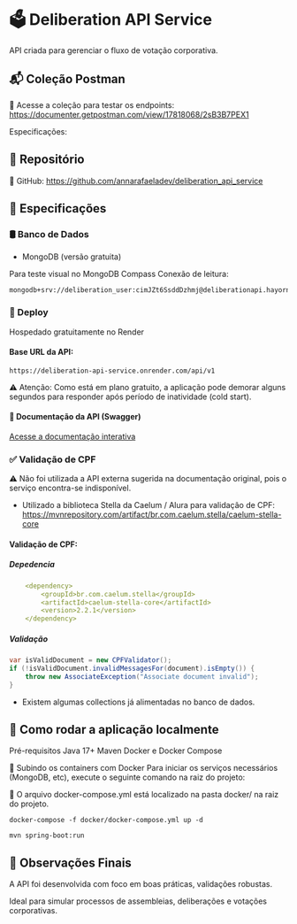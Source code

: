 # 🗳️ Deliberation API Service
API criada para gerenciar o fluxo de votação corporativa.

## 📬 Coleção Postman
🔗 Acesse a coleção para testar os endpoints:
https://documenter.getpostman.com/view/17818068/2sB3B7PEX1

Especificações:

## 📁 Repositório
🔗 GitHub: https://github.com/annarafaeladev/deliberation_api_service

## 🧾 Especificações
### 🛢️ Banco de Dados
* MongoDB (versão gratuita)

Para teste visual no MongoDB Compass Conexão de leitura:
```
mongodb+srv://deliberation_user:cimJZt6SsddDzhmj@deliberationapi.hayornf.mongodb.net/deliberationapidb
```

### 🚀 Deploy
Hospedado gratuitamente no Render

#### Base URL da API:
`https://deliberation-api-service.onrender.com/api/v1`

⚠️ Atenção: Como está em plano gratuito, a aplicação pode demorar alguns segundos para responder após período de inatividade (cold start).

#### 📖 Documentação da API (Swagger)
<a href="https://deliberation-api-service.onrender.com/api/swagger-ui/index.html">Acesse a documentação interativa</a>

### ✅ Validação de CPF
⚠️ Não foi utilizada a API externa sugerida na documentação original, pois o serviço encontra-se indisponível.

* Utilizado a biblioteca Stella da Caelum / Alura para validação de CPF:
https://mvnrepository.com/artifact/br.com.caelum.stella/caelum-stella-core
#### Validação de CPF:

##### Depedencia
``` yaml
    <dependency>
        <groupId>br.com.caelum.stella</groupId>
        <artifactId>caelum-stella-core</artifactId>
        <version>2.2.1</version>
    </dependency>

 ```
##### Validação 
``` java
var isValidDocument = new CPFValidator();
if (!isValidDocument.invalidMessagesFor(document).isEmpty()) {    
    throw new AssociateException("Associate document invalid");
}

 ```

* Existem algumas collections já alimentadas no banco de dados.

## 🚀 Como rodar a aplicação localmente
Pré-requisitos
Java 17+
Maven
Docker e Docker Compose

🐳 Subindo os containers com Docker
Para iniciar os serviços necessários (MongoDB, etc), execute o seguinte comando na raiz do projeto:

📁 O arquivo docker-compose.yml está localizado na pasta docker/ na raiz do projeto.

`docker-compose -f docker/docker-compose.yml up -d`

`mvn spring-boot:run`

## 📌 Observações Finais
A API foi desenvolvida com foco em boas práticas, validações robustas.

Ideal para simular processos de assembleias, deliberações e votações corporativas.
